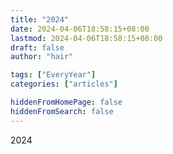 ```yaml
---
title: "2024"
date: 2024-04-06T18:58:15+08:00
lastmod: 2024-04-06T18:58:15+08:00
draft: false
author: "hair"

tags: ["EveryYear"]
categories: ["articles"]

hiddenFromHomePage: false
hiddenFromSearch: false
---
```

2024